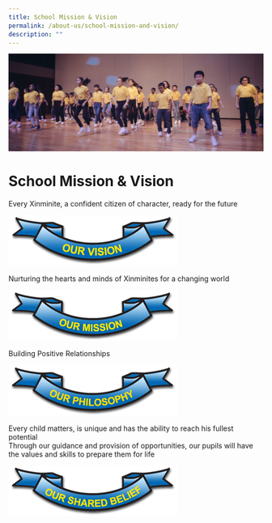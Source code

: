 ```yaml
---
title: School Mission & Vision
permalink: /about-us/school-mission-and-vision/
description: ""
---
```

![](/images/Actual-113-e1492360151340.jpg)

# **School Mission & Vision**

Every Xinminite, a confident citizen of character, ready for the future

![](/images/our_vision.jpg)

Nurturing the hearts and minds of Xinminites for a changing world

![](/images/our_mission(1).jpg)

Building Positive Relationships

![](/images/our_philosophy.jpg)

Every child matters, is unique and has the ability to reach his fullest potential  
Through our guidance and provision of opportunities, our pupils will have the values and skills to prepare them for life

![](/images/our_shared_belief.jpg)